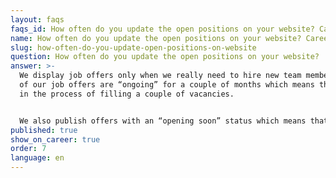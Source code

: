 ```yaml
---
layout: faqs
faqs_id: How often do you update the open positions on your website? Career 7
name: How often do you update the open positions on your website? Career 7
slug: how-often-do-you-update-open-positions-on-website
question: How often do you update the open positions on your website?
answer: >-
  We display job offers only when we really need to hire new team members. Some
  of our job offers are “ongoing” for a couple of months which means that we are
  in the process of filling a couple of vacancies. 


  We also publish offers with an “opening soon” status which means that we will be looking for new team members for that position in the next few weeks. All job offer statuses are displayed on the [Career](/career) page.
published: true
show_on_career: true
order: 7
language: en
---
```

